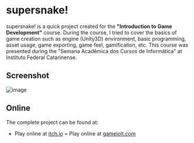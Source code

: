 supersnake!
===================

supersnake! is a quick project created for the **"Introduction to Game Development"** course. During the course, I tried to cover the basics of game creation such as engine (Unity3D) environment, basic programming, asset usage, game exporting, game feel, gamification, etc. This course was presented during the "Semana Acadêmica dos Cursos de Informática" at Instituto Federal Catarinense.


Screenshot
-------------

![image](https://i.imgur.com/8EvMrE5.png)


Online
-------------

The complete project can be found at:

- Play online at [itch.io](https://dreamroadproductions.itch.io/supersnake)
= Play online at [gamejolt.com](http://gamejolt.com/dashboard/games/196406)
